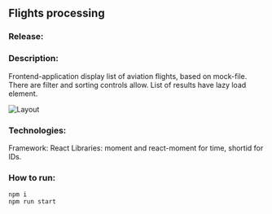 ## Flights processing

### Release:
  

### Description:

Frontend-application display list of aviation flights, based on mock-file. There are filter and sorting controls allow. List of results have lazy load element.

![Layout](https://raw.githubusercontent.com/maximKaschitskiy/gridnine-test/main/brief/avia_search_results_.png)

### Technologies:

Framework: React
Libraries: moment and react-moment for time, shortid for IDs.

### How to run:  
    
    npm i
    npm run start
